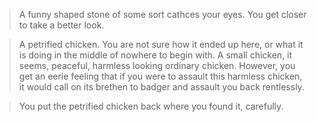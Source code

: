 >A funny shaped stone of some sort cathces your eyes. You get closer to take a 
better look.

>A petrified chicken. You are not sure how it ended up here, or what it
is doing in the middle of nowhere to begin with. A small chicken, it seems,
peaceful, harmless looking ordinary chicken. However, you get an eerie feeling 
that if you were to assault this harmless chicken, it would call on its brethen
to badger and assault you back rentlessly.

>You put the petrified chicken back where you found it, carefully.
